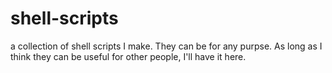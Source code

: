 # shell-scripts
a collection of shell scripts I make. They can be for any purpse. As long as I think they can be useful for other people, I'll have it here.
